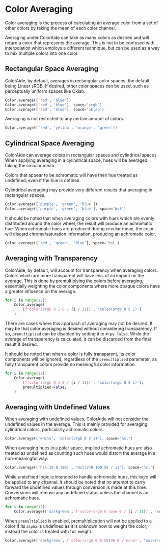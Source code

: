 # Color Averaging

Color averaging is the process of calculating an average color from a set of other colors by taking the mean of each
color channel.

Averaging under ColorAide can take as many colors as desired and will return a color that represents the average. This
is not to be confused with interpolation which employs a different technique, but can be used as a way to mix multiple
colors into one color.

## Rectangular Space Averaging

ColorAide, by default, averages in rectangular color spaces, the default being Linear sRGB. If desired, other color
spaces can be used, such as perceptually uniform spaces like Oklab.

```py play
Color.average(['red', 'blue'])
Color.average(['red', 'blue'], space='srgb')
Color.average(['red', 'blue'], space='oklab')
```

Averaging is not restricted to any certain amount of colors.

```py play
Color.average(['red', 'yellow', 'orange', 'green'])
```

## Cylindrical Space Averaging

ColorAide can average colors in rectangular spaces and cylindrical spaces. When applying averaging in a cylindrical
space, hues will be averaged taking the circular mean.

Colors that appear to be achromatic will have their hue treated as undefined, even if the hue is defined.

Cylindrical averaging may provide very different results that averaging in rectangular spaces.

```py play
Color.average(['purple', 'green', 'blue'])
Color.average(['purple', 'green', 'blue'], space='hsl')
```

It should be noted that when averaging colors with hues which are evenly distributed around the color wheel, the result
will produce an achromatic hue. When achromatic hues are produced during circular mean, the color will discard
chroma/saturation information, producing an achromatic color.

```py play
Color.average(['red', 'green', 'blue'], space='hsl')
```

## Averaging with Transparency

ColorAide, by default, will account for transparency when averaging colors. Colors which are more transparent will have
less of an impact on the average. This is done by premultiplying the colors before averaging, essentially weighting the
color components where more opaque colors have a greater influence on the average.

```py play
for i in range(12):
    Color.average(
        [f'color(srgb 0 1 0 / {i / 11})', 'color(srgb 0 0 1)']
    )
```

There are cases where this approach of averaging may not be desired. It may be that color averaging is desired without
considering transparency. If so, `premultiplied` can be disabled by setting it to `#!py False`. While the average of
transparency is calculated, it can be discarded from the final result if desired.

It should be noted that when a color is fully transparent, its color components will be ignored, regardless of the
`premultiplied` parameter, as fully transparent colors provide no meaningful color information.

```py play
for i in range(12):
    Color.average(
        [f'color(srgb 0 1 0 / {i / 11})', 'color(srgb 0 0 1)'],
        premultiplied=False,
    )
```

## Averaging with Undefined Values

When averaging with undefined values, ColorAide will not consider the undefined values in the average. This is mainly
provided for averaging cylindrical colors, particularly achromatic colors.

```py play
Color.average(['white', 'color(srgb 0 0 1)'], space='hsl')
```

When averaging hues in a polar space, implied achromatic hues are also treated as undefined as counting such hues would
distort the average in a non-meaningful way.

```py play
Color.average(['hsl(30 0 100)', 'hsl(240 100 50 / 1)'], space='hsl')
```

While undefined logic is intended to handle achromatic hues, this logic will be applied to any channel. It should be
noted that no attempt to carry forward the undefined values through conversion is made at this time. Conversions will
remove any undefined status unless the channel is an achromatic hues.

```py play
for i in range(12):
    Color.average(['darkgreen', f'color(srgb 0 none 0 / {i / 11})', 'color(srgb 0 0 1)'])
```

When `premultiplied` is enabled, premultiplication will not be applied to a color if its `alpha` is undefined as it is
unknown how to weight the color, instead the color is treated with full weight.

```py play
Color.average(['darkgreen', f'color(srgb 0 0.50196 0 / none)', 'color(srgb 0 0 1)'])
```
